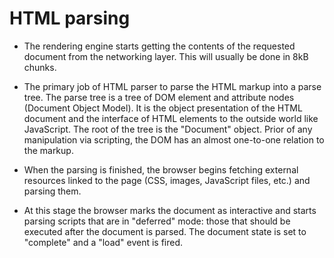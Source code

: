 # HTML parsing

-   The rendering engine starts getting the contents of the requested document from the networking layer. This will usually be done in 8kB chunks.

-   The primary job of HTML parser to parse the HTML markup into a parse tree. The parse tree is a tree of DOM element and attribute nodes (Document Object Model). It is the object presentation of the HTML document and the interface of HTML elements to the outside world like JavaScript. The root of the tree is the "Document" object. Prior of any manipulation via scripting, the DOM has an almost one-to-one relation to the markup.

-   When the parsing is finished, the browser begins fetching external resources linked to the page (CSS, images, JavaScript files, etc.) and parsing them.

-   At this stage the browser marks the document as interactive and starts parsing scripts that are in "deferred" mode: those that should be executed after the document is parsed. The document state is set to "complete" and a "load" event is fired.
